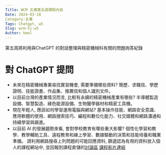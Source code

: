 ```yaml
---
Title: WCM 五專第五週課程內容
Date: 2024-03-18
Category:五專
Tags: Chatgpt, w5
Slug: wcm-5j-w5
Author: kmol
---
```


第五周將利用與ChatGPT 的對話整理與精密機械科有關的問題詢答紀錄

<!-- PELICAN_END_SUMMARY-->

# 對 ChatGPT 提問

- 未來在精密機械專業尋找實習機會, 需要準備哪些資料?
簡歷、求職信、學歷證明、技能證書、作品集、推薦信和個人識別文件。
- 以目前台灣的產業情況而言, 比較有永續的精密機械產業有哪些?
半導體製造設備、智慧製造、綠色能源設備、生物醫學器材和精密工具機。
- 現在年輕人, 應該如何學習運用電腦與網站?
基本操作技能、網路安全意識、應用軟體的使用、網路搜索技巧、編程和數位化能力、社交媒體和網路溝通和持續學習與跟進。
- 以目前 AI 的發展趨勢來看, 會對學校教育有哪些重大影響?
個性化學習和教學、教學輔助工具、遠程教育和線上學習、數據驅動的決策和技能培養和職業準備。
請利用網路搜尋上列問題的可能回應資料, 篩選認為有用的資料放入個人的課程網站中, 並回報到課程倉儲的[討論區](https://github.com/mdecycu/wcm2024/discussions/1)
[課程影片連結](https://youtu.be/iJp9Zi9IOM4)
